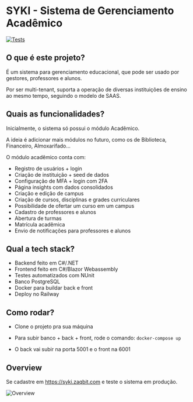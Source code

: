 # SYKI - Sistema de Gerenciamento Acadêmico

[![Tests](https://github.com/ZaqueuCavalcante/syki/actions/workflows/tests.yml/badge.svg)](https://github.com/ZaqueuCavalcante/syki/actions/workflows/tests.yml)

## O que é este projeto?

É um sistema para gerenciamento educacional, que pode ser usado por gestores, professores e alunos.

Por ser multi-tenant, suporta a operação de diversas instituições de ensino ao mesmo tempo, seguindo o modelo de SAAS.

## Quais as funcionalidades?

Inicialmente, o sistema só possui o módulo Acadêmico.

A ideia é adicionar mais módulos no futuro, como os de Biblioteca, Financeiro, Almoxarifado...

O módulo acadêmico conta com:

- Registro de usuários + login
- Criação de instituição + seed de dados
- Configuração de MFA + login com 2FA
- Página insights com dados consolidados
- Criação e edição de campus
- Criação de cursos, disciplinas e grades curriculares
- Possibilidade de ofertar um curso em um campus
- Cadastro de professores e alunos
- Abertura de turmas
- Matrícula acadêmica
- Envio de notificações para professores e alunos

## Qual a tech stack?

- Backend feito em C#/.NET
- Frontend feito em C#/Blazor Webassembly
- Testes automatizados com NUnit
- Banco PostgreSQL
- Docker para buildar back e front
- Deploy no Railway

## Como rodar?

- Clone o projeto pra sua máquina

- Para subir banco + back + front, rode o comando: `docker-compose up`

- O back vai subir na porta 5001 e o front na 6001

## Overview

Se cadastre em https://syki.zaqbit.com e teste o sistema em produção.

![Overview](/Docs/images/syki_overview.gif "Overview")
